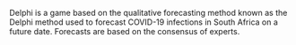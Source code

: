 Delphi is a game based on the qualitative forecasting method known as the Delphi method used to forecast COVID-19 infections in South Africa on a future date. Forecasts are based on the consensus of experts.
